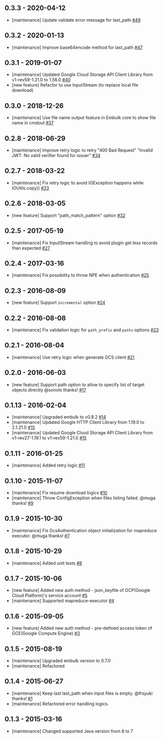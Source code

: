 ## 0.3.3 - 2020-04-12
* [maintenance] Update validate error message for last_path [#49](https://github.com/embulk/embulk-input-gcs/pull/49)

## 0.3.2 - 2020-01-13
* [maintenance] Improve base64encode method for last_path [#47](https://github.com/embulk/embulk-input-gcs/pull/47)

## 0.3.1 - 2019-01-07
* [maintenance] Updated Google Cloud Storage API Client Library from v1-rev59-1.21.0 to 1.56.0 [#40](https://github.com/embulk/embulk-input-gcs/pull/40)
* [new feature] Refactor to use InputStream (to replace local file download)

## 0.3.0 - 2018-12-26
* [maintenance] Use file name output feature in Embulk core to show file name in cmdout [#37](https://github.com/embulk/embulk-input-gcs/pull/37)

## 0.2.8 - 2018-06-29
* [maintenance] Improve retry logic to retry "400 Bad Request" "Invalid JWT: No valid verifier found for issuer" [#34](https://github.com/embulk/embulk-input-gcs/pull/34)

## 0.2.7 - 2018-03-22
* [maintenance] Fix retry logic to avoid IOException happens while IOUtils.copy() [#33](https://github.com/embulk/embulk-input-gcs/pull/33)

## 0.2.6 - 2018-03-05
* [new feature] Support "path_match_pattern" option [#32](https://github.com/embulk/embulk-input-gcs/pull/32)

## 0.2.5 - 2017-05-19
* [maintenance] Fix InputStream handling to avoid plugin get less records than expected [#27](https://github.com/embulk/embulk-input-gcs/pull/27)

## 0.2.4 - 2017-03-16
* [maintenance] Fix possibility to throw NPE when authentication [#25](https://github.com/embulk/embulk-input-gcs/pull/25)

## 0.2.3 - 2016-08-09
* [new feature] Support `incremental` option [#24](https://github.com/embulk/embulk-input-gcs/pull/24)

## 0.2.2 - 2016-08-08
* [maintenance] Fix validation logic for `path_prefix` and `paths` options [#23](https://github.com/embulk/embulk-input-gcs/pull/23)

## 0.2.1 - 2016-08-04
* [maintenance] Use retry logic when generate GCS client [#21](https://github.com/embulk/embulk-input-gcs/pull/21)

## 0.2.0 - 2016-06-03
* [new feature] Support path option to allow to specify list of target objects directly @sonots thanks! [#17](https://github.com/embulk/embulk-input-gcs/pull/17)

## 0.1.13 - 2016-02-04
* [maintenance] Upgraded embulk to v0.8.2  [#14](https://github.com/embulk/embulk-input-gcs/pull/14)
* [maintenance] Updated Google HTTP Client Library from 1.19.0 to 2.1.21.0 [#15](https://github.com/embulk/embulk-input-gcs/pull/15)
* [maintenance] Updated Google Cloud Storage API Client Library from v1-rev27-1.19.1 to v1-rev59-1.21.0  [#15](https://github.com/embulk/embulk-input-gcs/pull/15)

## 0.1.11 - 2016-01-25
* [maintenance] Added retry logic [#11](https://github.com/embulk/embulk-input-gcs/pull/11)

## 0.1.10 - 2015-11-07

* [maintenance] Fix resume download logics [#10](https://github.com/embulk/embulk-input-gcs/pull/10)
* [maintenance] Throw ConfigException when files listing failed. @muga thanks! [#9](https://github.com/embulk/embulk-input-gcs/pull/9)

## 0.1.9 - 2015-10-30

* [maintenance] Fix GcsAuthentication object initialization for mapreduce executor. @muga thanks!  [#7](https://github.com/embulk/embulk-input-gcs/pull/7)

## 0.1.8 - 2015-10-29

* [maintenance] Added unit tests [#8](https://github.com/embulk/embulk-input-gcs/pull/8)

## 0.1.7 - 2015-10-06

* [new feature] Added new auth method - json_keyfile of GCP(Google Cloud Platform)'s service account [#5](https://github.com/embulk/embulk-input-gcs/pull/5)
* [maintenance] Supported mapreduce-executor [#4](https://github.com/embulk/embulk-input-gcs/pull/4)

## 0.1.6 - 2015-09-05

* [new feature] Added new auth method - pre-defined access token of GCE(Google Compute Engine) [#3](https://github.com/embulk/embulk-input-gcs/pull/3)

## 0.1.5 - 2015-08-19

* [maintenance] Upgraded embulk version to 0.7.0
* [maintenance] Refactored

## 0.1.4 - 2015-06-27

* [maintenance] Keep last last_path when input files is empty. @frsyuki thanks! [#1](https://github.com/embulk/embulk-input-gcs/pull/1)
* [maintenance] Refactored error handling logics.

## 0.1.3 - 2015-03-16

* [maintenance] Changed supported Java version from 8 to 7
